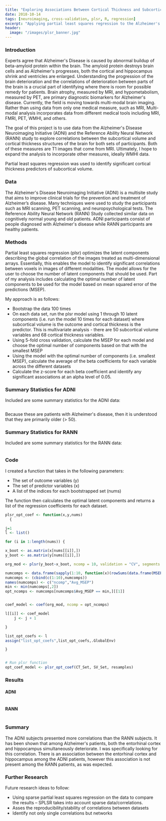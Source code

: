 ```yaml
---
title: "Exploring Associations Between Cortical Thickness and Subcortical Volume Measures Using Partial Least Squares Regression"
date: 2018-10-14
tags: [neuroimaging, cross-validation, plsr, R, regression]
excerpt: "Applying partial least squares regression to the Alzheimer's Disease Neuroimaging Initiative data to identify networks of correlations between cortical thickness and subcortical volume measures"
header:
  image: "/images/plsr_banner.jpg"
---
```


### Introduction
Experts agree that Alzheimer's Disease is caused by abnormal buildup of beta-amyloid protein within the brain. The amyloid protein destroys brain cells and as Alzheimer's progresses, both the cortical and hippocampus shrink and ventricles are enlarged. Understanding the progression of the brain deterioration and the correlations of deterioration between parts of the brain is a crucial part of identifying where there is room for possible remedy for patients. Brain atrophy, measured by MRI, and hypometabolism, measured by PET, are primary diagnostic biomarkers for Alzheimer's disease. Currently, the field is moving towards multi-modal brain imaging. Rather than using data from only one medical measure, such as MRI, Multi-modal analysis incorporates data from different medical tools including MRI, FMRI, PET, WMHI, and others.

The goal of this project is to use data from the Alzheimer's Disease Neuroimaging Initiative (ADNI) and the Reference Ability Neural Network (RANN) study to explore correlations between the subcortical volume and cortical thickness structures of the brain for both sets of participants. Both of these measures are T1 images that come from MRI. Ultimately, I hope to expand the analysis to incorporate other measures, ideally WMHI data.

Partial least squares regression was used to identify significant cortical thickness predictors of subcortical volume.

### Data
The Alzheimer's Disease Neuroimaging Initiative (ADNI) is a multisite study that aims to improve clinical trials for the prevention and treatment of Alzheimer’s disease. Many techniques were used to study the participants such as MRI scanning, PET scanning, and neuropsychological tests. The Reference Ability Neural Network (RANN) Study collected similar data on cognitively normal young and old patients. ADNI participants consist of people diagnosed with Alzheimer's disease while RANN participants are healthy patients.

### Methods
Partial least squares regression (plsr) optimizes the latent components describing the global correlation of the images treated as multi-dimensional arrays. Essentially, this enables the model to identify significant correlations between voxels in images of different modalities. The model allows for the user to choose the number of latent components that should be used. Part of my analysis includes calculating the optimal number of latent components to be used for the model based on mean squared error of the predictions (MSEP).

My approach is as follows:

* Bootstrap the data 100 times
* On each data set, run the plsr model using 1 through 10 latent components (i.e. run the model 10 times for each dataset) where subcortical volume is the outcome and cortical thickness is the predictor. This is multivariate analysis - there are 50 subcortical volume variables and 68 cortical thickness variables.
* Using 5-fold cross validation, calculate the MSEP for each model and choose the optimal number of components based on that with the smallest MSEP
* Using the model with the optimal number of components (i.e. smallest MSEP), calculate the average of the beta coefficients for each variable across the different datasets
* Calculate the z-score for each beta coefficient and identify any significant associations at an alpha level of 0.05.

### Summary Statistics for ADNI
Included are some summary statistics for the ADNI data:

<p align="center">
<img src="{{ site.url }}{{ site.baseurl }}/images/plsr_table1.png" alt="" align="middle">
</p>

Because these are patients with Alzheimer's disease, then it is understood that they are primarily older (> 50).

### Summary Statistics for RANN
Included are some summary statistics for the RANN data:

<p align="center">
<img src="{{ site.url }}{{ site.baseurl }}/images/plsr_table2.png" alt="" align="middle">
</p>

### Code
I created a function that takes in the following parameters:

* The set of outcome variables (y)
* The set of predictor variables (x)
* A list of the indices for each bootstrapped set (nums)

The function then calculates the optimal latent components and returns a list of the regression coefficients for each dataset.

```r
plsr_opt_coef <- function(x,y,nums)
  {

j=1
l <- list()

for (i in 1:length(nums)) {

x_boot <- as.matrix(x[nums[[i]],])
y_boot <- as.matrix(y[nums[[i]],])

org_mod <- plsr(y_boot~x_boot, ncomp = 10, validation = "CV", segments = 5)

numcomps <- data.frame(sapply(1:10, function(x)(rowSums(data.frame(MSEP(org_mod, ncomp = x, intercept = FALSE)$val))/length(colnames(y)))[1]))
numcomps <- (cbind(c(1:10),numcomps))
names(numcomps) <- c("ncomp","Avg_MSEP")
min <- min(numcomps[,2])
opt_ncomps <- numcomps[numcomps$Avg_MSEP == min,][[1]]


coef_model <- coef(org_mod, ncomp = opt_ncomps)

l[[i]] <- coef_model
    j <- j + 1

}

list_opt_coefs <- l
assign("list_opt_coefs",list_opt_coefs,.GlobalEnv)

}


# Run plsr function
opt_coef_model <- plsr_opt_coef(CT_Set, SV_Set, resamples)
```

### Results

#### ADNI

<p align="center">
<img src="{{ site.url }}{{ site.baseurl }}/images/ADNI_results.png" alt="" align="middle">
</p>

#### RANN

<p align="center">
<img src="{{ site.url }}{{ site.baseurl }}/images/RANN_results.png" alt="" align="middle">
</p>

### Summary
The ADNI subjects presented more correlations than the RANN subjects. It has been shown that among Alzheimer's patients, both the entorhinal cortex and hippocampus simultaneously deteriorate. I was specifically looking for this correlation. There is an association between the entorhinal cortex and hippocampus among the ADNI patients, however this association is not present among the RANN patients, as was expected.

### Further Research
Future research ideas to follow:

* Using sparse partial least squares regression on the data to compare the results – SPLSR takes into account sparse data/correlations.
* Asses the reproducibility/stability of correlations between datasets
* Identify not only single correlations but networks
